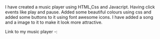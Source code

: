I have created a music player using HTML,Css and Javacript.
Having click events like play and pause.
Added some beautiful colours using css and added some buttons to it using font awesome icons.
I have added a song and a image to it to make it look more attractive.


Link to my music player -: 
